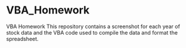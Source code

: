 # VBA_Homework
VBA Homework
This repository contains a screenshot for each year of stock data and the VBA code used to compile the data and format the spreadsheet. 
